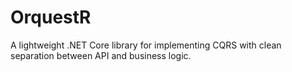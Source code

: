# OrquestR
A lightweight .NET Core library for implementing CQRS with clean separation between API and business logic.
